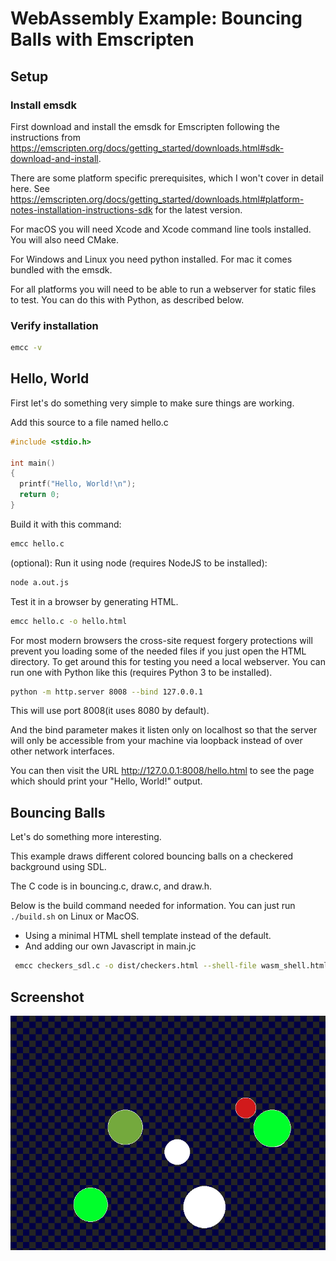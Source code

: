 # WebAssembly Example: Bouncing Balls with Emscripten

## Setup

### Install emsdk

First download and install the emsdk for Emscripten following the instructions from <https://emscripten.org/docs/getting_started/downloads.html#sdk-download-and-install>.

There are some platform specific prerequisites, which I won't cover in detail here.
See <https://emscripten.org/docs/getting_started/downloads.html#platform-notes-installation-instructions-sdk> for the latest version.

For macOS you will need Xcode and Xcode command line tools installed.
You will also need CMake.

For Windows and Linux you need python installed. For mac it comes bundled with the emsdk.

For all platforms you will need to be able to run a webserver for static files to test. 
You can do this with Python, as described below.

### Verify installation

```sh
emcc -v
```

## Hello, World

First let's do something very simple to make sure things are working.

Add this source to a file named hello.c

```c
#include <stdio.h>

int main()
{
  printf("Hello, World!\n");
  return 0;
}
```

Build it with this command:

```sh
emcc hello.c
```

(optional): Run it using node (requires NodeJS to be installed):

```sh
node a.out.js
```

Test it in a browser by generating HTML.

```sh
emcc hello.c -o hello.html
```

For most modern browsers the cross-site request forgery protections will prevent you loading some of the needed files if you just open the HTML directory.
To get around this for testing you need a local webserver.
You can run one with Python like this (requires Python 3 to be installed).

```sh
python -m http.server 8008 --bind 127.0.0.1
```

This will use port 8008(it uses 8080 by default).

And the bind parameter makes it listen only on localhost so that the server will only be accessible from your machine via loopback instead of over other network interfaces.

You can then visit the URL <http://127.0.0.1:8008/hello.html> to see the page which should print your "Hello, World!" output.

## Bouncing Balls

Let's do something more interesting.

This example draws different colored bouncing balls on a checkered background using SDL.

The C code is in bouncing.c, draw.c, and draw.h.

Below is the build command needed for information.
You can just run `./build.sh` on Linux or MacOS.

- Using a minimal HTML shell template instead of the default.
- And adding our own Javascript in main.jc

```sh
 emcc checkers_sdl.c -o dist/checkers.html --shell-file wasm_shell.html -sEXPORTED_RUNTIME_METHODS=ccall,cwrap -sEXPORTED_FUNCTIONS=_main,_NumString --extern-post-js main.js --emrun
```

## Screenshot

![Bouncing Balls Image](bouncing.png)